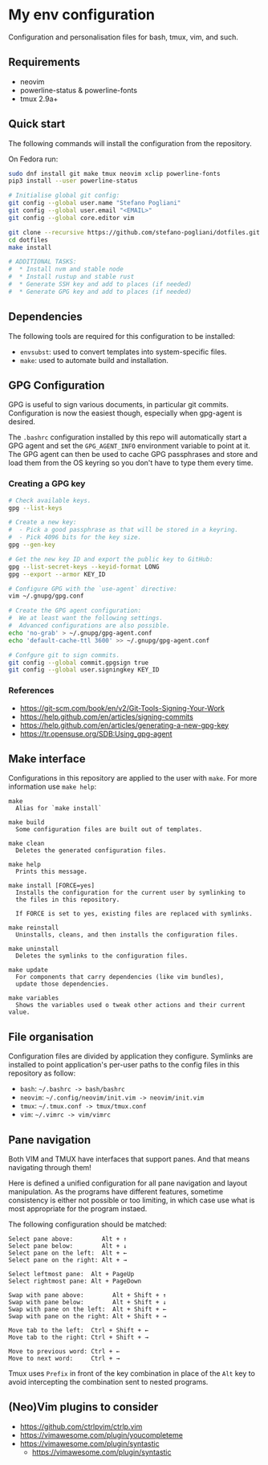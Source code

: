 # My env configuration
Configuration and personalisation files for bash, tmux, vim, and such.


## Requirements

  * neovim
  * powerline-status & powerline-fonts
  * tmux 2.9a+


## Quick start
The following commands will install the configuration from the repository.

On Fedora run:
```bash
sudo dnf install git make tmux neovim xclip powerline-fonts
pip3 install --user powerline-status

# Initialise global git config:
git config --global user.name "Stefano Pogliani"
git config --global user.email "<EMAIL>"
git config --global core.editor vim

git clone --recursive https://github.com/stefano-pogliani/dotfiles.git
cd dotfiles
make install

# ADDITIONAL TASKS:
#  * Install nvm and stable node
#  * Install rustup and stable rust
#  * Generate SSH key and add to places (if needed)
#  * Generate GPG key and add to places (if needed)
```


## Dependencies
The following tools are required for this configuration to be installed:

  * `envsubst`: used to convert templates into system-specific files.
  * `make`: used to automate build and installation.


## GPG Configuration
GPG is useful to sign various documents, in particular git commits.
Configuration is now the easiest though, especially when gpg-agent is desired.

The `.bashrc` configuration installed by this repo will automatically start
a GPG agent and set the `GPG_AGENT_INFO` environment variable to point at it.
The GPG agent can then be used to cache GPG passphrases and store and load
them from the OS keyring so you don't have to type them every time.

### Creating a GPG key
```bash
# Check available keys.
gpg --list-keys

# Create a new key:
#  - Pick a good passphrase as that will be stored in a keyring.
#  - Pick 4096 bits for the key size.
gpg --gen-key

# Get the new key ID and export the public key to GitHub:
gpg --list-secret-keys --keyid-format LONG
gpg --export --armor KEY_ID

# Configure GPG with the `use-agent` directive:
vim ~/.gnupg/gpg.conf

# Create the GPG agent configuration:
#  We at least want the following settings.
#  Advanced configurations are also possible.
echo 'no-grab' > ~/.gnupg/gpg-agent.conf
echo 'default-cache-ttl 3600' >> ~/.gnupg/gpg-agent.conf

# Confgure git to sign commits.
git config --global commit.gpgsign true
git config --global user.signingkey KEY_ID
```

### References

  * https://git-scm.com/book/en/v2/Git-Tools-Signing-Your-Work
  * https://help.github.com/en/articles/signing-commits
  * https://help.github.com/en/articles/generating-a-new-gpg-key
  * https://tr.opensuse.org/SDB:Using_gpg-agent


## Make interface
Configurations in this repository are applied to the user with `make`.
For more information use `make help`:
```
make
  Alias for `make install`

make build
  Some configuration files are built out of templates.

make clean
  Deletes the generated configuration files.

make help
  Prints this message.

make install [FORCE=yes]
  Installs the configuration for the current user by symlinking to
  the files in this repository.

  If FORCE is set to yes, existing files are replaced with symlinks.

make reinstall
  Uninstalls, cleans, and then installs the configuration files.

make uninstall
  Deletes the symlinks to the configuration files.

make update
  For components that carry dependencies (like vim bundles),
  update those dependencies.

make variables
  Shows the variables used o tweak other actions and their current value.
```


## File organisation
Configuration files are divided by application they configure.
Symlinks are installed to point application's per-user paths to
the config files in this repository as follow:

  * `bash`: `~/.bashrc -> bash/bashrc`
  * `neovim`: `~/.config/neovim/init.vim -> neovim/init.vim`
  * `tmux`: `~/.tmux.conf -> tmux/tmux.conf`
  * `vim`:  `~/.vimrc -> vim/vimrc`


## Pane navigation
Both VIM and TMUX have interfaces that support panes.
And that means navigating through them!

Here is defined a unified configuration for all pane navigation
and layout manipulation.
As the programs have different features, sometime consistency is
either not possible or too limiting, in which case use what is
most appropriate for the program instaed.

The following configuration should be matched:
```
Select pane above:        Alt + ↑
Select pane below:        Alt + ↓
Select pane on the left:  Alt + ←
Select pane on the right: Alt + →

Select leftmost pane:  Alt + PageUp
Select rightmost pane: Alt + PageDown

Swap with pane above:        Alt + Shift + ↑
Swap with pane below:        Alt + Shift + ↓
Swap with pane on the left:  Alt + Shift + ←
Swap with pane on the right: Alt + Shift + →

Move tab to the left:  Ctrl + Shift + ←
Move tab to the right: Ctrl + Shift + →

Move to previous word: Ctrl + ←
Move to next word:     Ctrl + →
```

Tmux uses `Prefix` in front of the key combination in place of the `Alt`
key to avoid intercepting the combination sent to nested programs.


## (Neo)Vim plugins to consider

  * https://github.com/ctrlpvim/ctrlp.vim
  * https://vimawesome.com/plugin/youcompleteme
  * https://vimawesome.com/plugin/syntastic
    * https://vimawesome.com/plugin/syntastic
